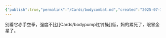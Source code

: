 ```yaml
---
{"publish":true,"permalink":"/Cards/bodycombat.md","created":"2025-07-12","modified":"2025-07-12","cssclasses":""}
---
```



别看它赤手空拳，强度不比[[Cards/bodypump杠铃操]]低，妈的累死了，眼冒金星了。

